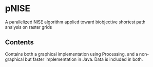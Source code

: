 # pNISE
A parallelized NISE algorithm applied toward biobjective shortest path analysis on raster grids

## Contents
Contains both a graphical implementation using Processing, and a non-graphical but faster implementation in Java. Data is included in both.
